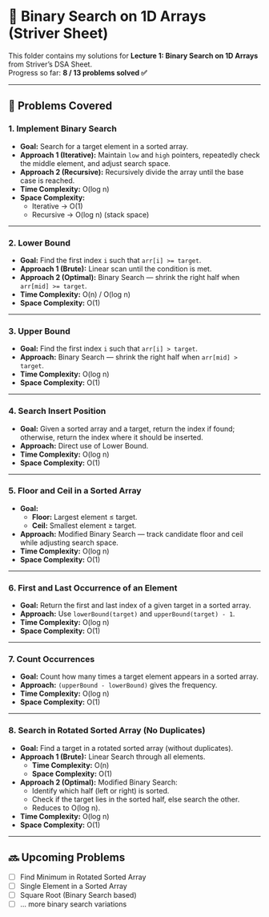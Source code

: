 # 🚀 Binary Search on 1D Arrays (Striver Sheet)

This folder contains my solutions for **Lecture 1: Binary Search on 1D Arrays** from Striver’s DSA Sheet.  
Progress so far: **8 / 13 problems solved ✅**

---

## 📌 Problems Covered

### 1. Implement Binary Search
- **Goal:** Search for a target element in a sorted array.  
- **Approach 1 (Iterative):** Maintain `low` and `high` pointers, repeatedly check the middle element, and adjust search space.  
- **Approach 2 (Recursive):** Recursively divide the array until the base case is reached.  
- **Time Complexity:** O(log n)  
- **Space Complexity:**  
  - Iterative → O(1)  
  - Recursive → O(log n) (stack space)  

---

### 2. Lower Bound
- **Goal:** Find the first index `i` such that `arr[i] >= target`.  
- **Approach 1 (Brute):** Linear scan until the condition is met.  
- **Approach 2 (Optimal):** Binary Search — shrink the right half when `arr[mid] >= target`.  
- **Time Complexity:** O(n) / O(log n)  
- **Space Complexity:** O(1)  

---

### 3. Upper Bound
- **Goal:** Find the first index `i` such that `arr[i] > target`.  
- **Approach:** Binary Search — shrink the right half when `arr[mid] > target`.  
- **Time Complexity:** O(log n)  
- **Space Complexity:** O(1)  

---

### 4. Search Insert Position
- **Goal:** Given a sorted array and a target, return the index if found; otherwise, return the index where it should be inserted.  
- **Approach:** Direct use of Lower Bound.  
- **Time Complexity:** O(log n)  
- **Space Complexity:** O(1)  

---

### 5. Floor and Ceil in a Sorted Array
- **Goal:**  
  - **Floor:** Largest element ≤ target.  
  - **Ceil:** Smallest element ≥ target.  
- **Approach:** Modified Binary Search — track candidate floor and ceil while adjusting search space.  
- **Time Complexity:** O(log n)  
- **Space Complexity:** O(1)  

---

### 6. First and Last Occurrence of an Element
- **Goal:** Return the first and last index of a given target in a sorted array.  
- **Approach:** Use `lowerBound(target)` and `upperBound(target) - 1`.  
- **Time Complexity:** O(log n)  
- **Space Complexity:** O(1)  

---

### 7. Count Occurrences
- **Goal:** Count how many times a target element appears in a sorted array.  
- **Approach:** `(upperBound - lowerBound)` gives the frequency.  
- **Time Complexity:** O(log n)  
- **Space Complexity:** O(1)  

---

### 8. Search in Rotated Sorted Array (No Duplicates)
- **Goal:** Find a target in a rotated sorted array (without duplicates).  
- **Approach 1 (Brute):** Linear Search through all elements.  
  - **Time Complexity:** O(n)  
  - **Space Complexity:** O(1)  
- **Approach 2 (Optimal):** Modified Binary Search:  
  - Identify which half (left or right) is sorted.  
  - Check if the target lies in the sorted half, else search the other.  
  - Reduces to O(log n).  
- **Time Complexity:** O(log n)  
- **Space Complexity:** O(1)  

---

## 🔜 Upcoming Problems
- [ ] Find Minimum in Rotated Sorted Array  
- [ ] Single Element in a Sorted Array  
- [ ] Square Root (Binary Search based)  
- [ ] … more binary search variations
